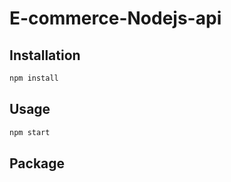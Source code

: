 # E-commerce-Nodejs-api

## Installation

```bash
npm install
```

## Usage

```bash
npm start
```

## Package

